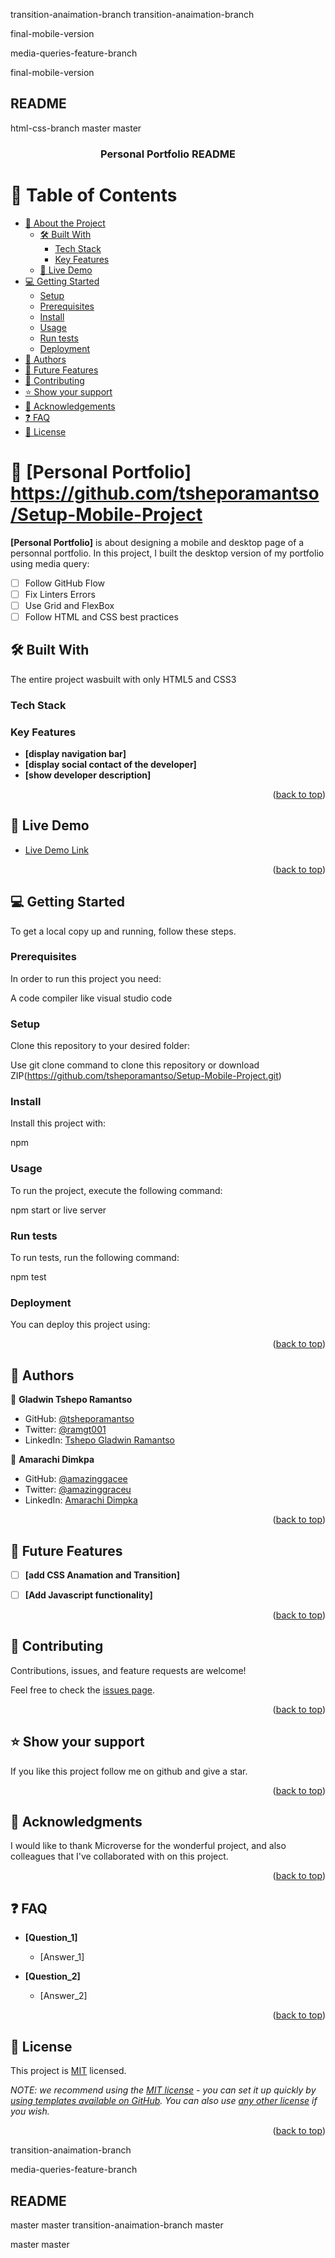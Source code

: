 transition-anaimation-branch
 transition-anaimation-branch


final-mobile-version

 media-queries-feature-branch


final-mobile-version
## README
html-css-branch
 master
 master
<a name="readme-top"></a>

<div align="center">
<!-- 
  <img src="murple_logo.png" alt="logo" width="140"  height="auto" />
  <br/> -->

  <h3><b>Personal Portfolio README</b></h3>

</div>

<!-- TABLE OF CONTENTS -->

# 📗 Table of Contents

- [📖 About the Project](#about-project)
  - [🛠 Built With](#built-with)
    - [Tech Stack](#tech-stack)
    - [Key Features](#key-features)
  - [🚀 Live Demo](#live-demo)
- [💻 Getting Started](#getting-started)
  - [Setup](#setup)
  - [Prerequisites](#prerequisites)
  - [Install](#install)
  - [Usage](#usage)
  - [Run tests](#run-tests)
  - [Deployment](#triangular_flag_on_post-deployment)
- [👥 Authors](#authors)
- [🔭 Future Features](#future-features)
- [🤝 Contributing](#contributing)
- [⭐️ Show your support](#support)
- [🙏 Acknowledgements](#acknowledgements)
- [❓ FAQ](#faq)
- [📝 License](#license)

<!-- PROJECT DESCRIPTION -->

# 📖 [Personal Portfolio] <a name="about-project">https://github.com/tsheporamantso/Setup-Mobile-Project</a>



**[Personal Portfolio]** is about designing a mobile and desktop page of a personnal portfolio.
 In this project, I built the desktop version of my portfolio using media query:
- [ ] Follow GitHub Flow
- [ ] Fix Linters Errors
- [ ] Use Grid and FlexBox
- [ ] Follow HTML and CSS best practices

## 🛠 Built With <a name="built-with"></a>
The entire project wasbuilt with only HTML5 and CSS3
### Tech Stack <a name="tech-stack"></a>

<!-- Features -->

### Key Features <a name="key-features"></a>

- **[display navigation bar]**
- **[display social contact of the developer]**
- **[show developer description]**

<p align="right">(<a href="#readme-top">back to top</a>)</p>

<!-- LIVE DEMO -->

## 🚀 Live Demo <a name="live-demo"></a>



- [Live Demo Link](https://github.com/tsheporamantso/Setup-Mobile-Project)

<p align="right">(<a href="#readme-top">back to top</a>)</p>

<!-- GETTING STARTED -->

## 💻 Getting Started <a name="getting-started"></a>

To get a local copy up and running, follow these steps.

### Prerequisites

In order to run this project you need:

A code compiler like visual studio code
<!--
Example command:

```sh
 gem install rails
```
 -->

### Setup

Clone this repository to your desired folder: 

Use git clone command to clone this repository or download ZIP(https://github.com/tsheporamantso/Setup-Mobile-Project.git)

<!--
Example commands:

```sh
  cd my-folder
  git clone git@github.com:myaccount/my-project.git
```
--->

### Install

Install this project with:

npm
<!--
Example command:

```sh
  cd my-project
  gem install
```
--->

### Usage

To run the project, execute the following command:

npm start or live server
<!--
Example command:

```sh
  rails server
```
--->

### Run tests

To run tests, run the following command:

npm test
<!--
Example command:

```sh
  bin/rails test test/models/article_test.rb
```
--->

### Deployment

You can deploy this project using:

<!--
Example:

```sh

```
 -->

<p align="right">(<a href="#readme-top">back to top</a>)</p>

<!-- AUTHORS -->

## 👥 Authors <a name="authors"></a>

👤 **Gladwin Tshepo Ramantso**

- GitHub: [@tsheporamantso](https://github.com/tsheporamantso)
- Twitter: [@ramgt001](https://twitter.com/home)
- LinkedIn: [Tshepo Gladwin Ramantso](https://www.linkedin.com/in/tshepo-ramantso-b6a35433/)

👤 **Amarachi Dimkpa**

- GitHub: [@amazinggacee](https://github.com/Amazinggracee)
- Twitter: [@amazinggraceu](https://twitter.com/amazinggraceu)
- LinkedIn: [Amarachi Dimpka](https://www.linkedin.com/in/amarachi-dimpka-070643183)

<p align="right">(<a href="#readme-top">back to top</a>)</p>

<!-- FUTURE FEATURES -->

## 🔭 Future Features <a name="future-features"></a>

- [ ] **[add CSS Anamation and Transition]**
- [ ] **[Add Javascript functionality]**


<p align="right">(<a href="#readme-top">back to top</a>)</p>

<!-- CONTRIBUTING -->

## 🤝 Contributing <a name="contributing"></a>

Contributions, issues, and feature requests are welcome!

Feel free to check the [issues page](../../issues/).

<p align="right">(<a href="#readme-top">back to top</a>)</p>

<!-- SUPPORT -->

## ⭐️ Show your support <a name="support"></a>

If you like this project follow me on github and give a star.

<p align="right">(<a href="#readme-top">back to top</a>)</p>

<!-- ACKNOWLEDGEMENTS -->

## 🙏 Acknowledgments <a name="acknowledgements"></a>

I would like to thank Microverse for the wonderful project, and also colleagues that I've collaborated with on this project.

<p align="right">(<a href="#readme-top">back to top</a>)</p>

<!-- FAQ (optional) -->

## ❓ FAQ <a name="faq"></a>

- **[Question_1]**

  - [Answer_1]

- **[Question_2]**

  - [Answer_2]

<p align="right">(<a href="#readme-top">back to top</a>)</p>

<!-- LICENSE -->

## 📝 License <a name="license"></a>

This project is [MIT](./LICENSE) licensed.

_NOTE: we recommend using the [MIT license](https://choosealicense.com/licenses/mit/) - you can set it up quickly by [using templates available on GitHub](https://docs.github.com/en/communities/setting-up-your-project-for-healthy-contributions/adding-a-license-to-a-repository). You can also use [any other license](https://choosealicense.com/licenses/) if you wish._

<p align="right">(<a href="#readme-top">back to top</a>)</p>
 transition-anaimation-branch

media-queries-feature-branch


## README
master
master
transition-anaimation-branch
master

master
master
